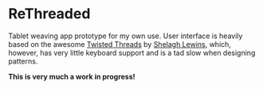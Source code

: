 ReThreaded
==========
Tablet weaving app prototype for my own use. User interface is heavily based on the awesome
[Twisted Threads](https://twistedthreads.org) by [Shelagh Lewins](https://github.com/Shelagh-Lewins),
which, however, has very little keyboard support and is a tad slow when designing patterns.

**This is very much a work in progress!**
